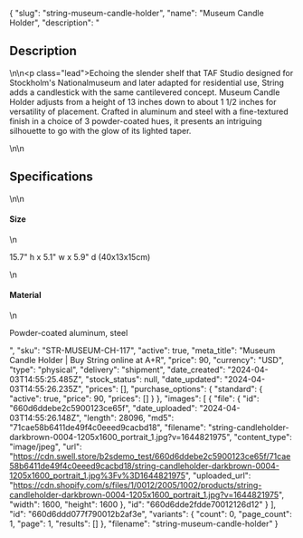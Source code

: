 {
  "slug": "string-museum-candle-holder",
  "name": "Museum Candle Holder",
  "description": "<h2>Description</h2>\n<!-- split -->\n<p class=\"lead\">Echoing the slender shelf that TAF Studio designed for Stockholm's Nationalmuseum and later adapted for residential use, String adds a candlestick with the same cantilevered concept. Museum Candle Holder adjusts from a height of 13 inches down to about 1 1/2 inches for versatility of placement. Crafted in aluminum and steel with a fine-textured finish in a choice of 3 powder-coated hues, it presents an intriguing silhouette to go with the glow of its lighted taper. </p>\n<!-- split -->\n<h2>Specifications</h2>\n<!-- split -->\n<h4>Size</h4>\n<p>15.7\" h x 5.1\" w x 5.9\" d (40x13x15cm)</p>\n<h4>Material</h4>\n<p>Powder-coated aluminum, steel</p>",
  "sku": "STR-MUSEUM-CH-117",
  "active": true,
  "meta_title": "Museum Candle Holder | Buy String online at A+R",
  "price": 90,
  "currency": "USD",
  "type": "physical",
  "delivery": "shipment",
  "date_created": "2024-04-03T14:55:25.485Z",
  "stock_status": null,
  "date_updated": "2024-04-03T14:55:26.235Z",
  "prices": [],
  "purchase_options": {
    "standard": {
      "active": true,
      "price": 90,
      "prices": []
    }
  },
  "images": [
    {
      "file": {
        "id": "660d6ddebe2c5900123ce65f",
        "date_uploaded": "2024-04-03T14:55:26.148Z",
        "length": 28096,
        "md5": "71cae58b6411de49f4c0eeed9cacbd18",
        "filename": "string-candleholder-darkbrown-0004-1205x1600_portrait_1.jpg?v=1644821975",
        "content_type": "image/jpeg",
        "url": "https://cdn.swell.store/b2sdemo_test/660d6ddebe2c5900123ce65f/71cae58b6411de49f4c0eeed9cacbd18/string-candleholder-darkbrown-0004-1205x1600_portrait_1.jpg%3Fv%3D1644821975",
        "uploaded_url": "https://cdn.shopify.com/s/files/1/0012/2005/1002/products/string-candleholder-darkbrown-0004-1205x1600_portrait_1.jpg?v=1644821975",
        "width": 1600,
        "height": 1600
      },
      "id": "660d6dde2fdde70012126d12"
    }
  ],
  "id": "660d6ddd077f790012b2af3e",
  "variants": {
    "count": 0,
    "page_count": 1,
    "page": 1,
    "results": []
  },
  "filename": "string-museum-candle-holder"
}